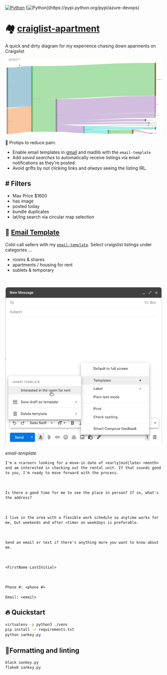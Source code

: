 [![Python](https://img.shields.io/badge/python-v3.8-blue)](https://pypi.python.org/pypi/azure-devops)
[![Python](https://img.shields.io/badge/build-passing-brightgreen")](https://pypi.python.org/pypi/azure-devops)

# 🏘️ [craiglist-apartment](https://onescriptkid.github.io/craiglist-apartment/)

A quick and dirty diagram for my experience chasing down aparments on Craigslist

![Sankey gif](./assets/sankey.gif)

🚀 Protips to reduce pain:
- Enable email templates in [gmail](https://support.google.com/a/users/answer/9308990?hl=en) and madlib with the `email-template`
- Add *saved searches* to automatically receive listings via email notifications as they're posted.
- Avoid grifts by not clicking links and *always* seeing the listing IRL.

## #️ Filters

- Max Price $1600
- has image
- posted today
- bundle duplicates
- lat/lng search via circular map selection

## 🤖 [Email Template](https://support.google.com/a/users/answer/9308990?hl=en) 

Cold-call sellers with my [`email-template`](./email-template).
Select craigslist listings under categories ...

- rooms & shares
- apartments / housing for rent
- sublets & temporary

<br>

![Do this to speed up cold calls](./assets/google_template.png)

*email-template*
<br>

```
I'm a <career> looking for a move-in date of <early|mid|late> <month> and am interested in checking out the rental unit. If that sounds good to you, I'm ready to move forward with the process.



Is there a good time for me to see the place in person? If so, what's the address?



I live in the area with a flexible work schedule so anytime works for me, but weekends and after <time> on weekdays is preferable.



Send an email or text if there's anything more you want to know about me.



<FirstName LastInitial>



Phone #: <phone #>

Email: <email>
```

## 🔥 Quickstart

```bash
virtualenv -p python3 ./venv
pip install -r requirements.txt
python sankey.py
```

## 🧹Formatting and linting
```
black sankey.py
flake8 sankey.py
```